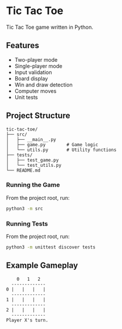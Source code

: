 # Tic Tac Toe

Tic Tac Toe game written in Python.

## Features

- Two-player mode
- Single-player mode
- Input validation
- Board display
- Win and draw detection
- Computer moves
- Unit tests

## Project Structure

```
tic-tac-toe/
├── src/
│   ├── __main__.py
│   ├── game.py        # Game logic
│   └── utils.py       # Utility functions
├── tests/
│   ├── test_game.py 
│   └── test_utils.py
└── README.md
```

### Running the Game

From the project root, run:
```sh
python3 -m src
```

### Running Tests

From the project root, run:
```sh
python3 -m unittest discover tests
```

## Example Gameplay

```
    0   1   2
  -------------
0 |   |   |   |
  -------------
1 |   |   |   |
  -------------
2 |   |   |   |
  -------------
Player X's turn.
```